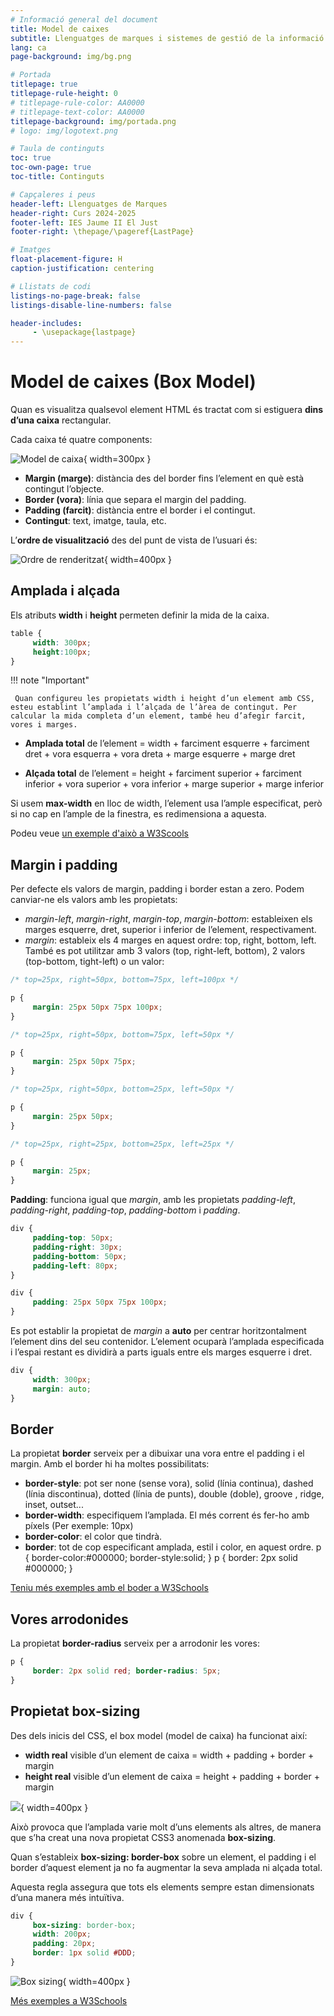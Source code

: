 ```yaml
---
# Informació general del document
title: Model de caixes
subtitle: Llenguatges de marques i sistemes de gestió de la informació (LMSGI)
lang: ca
page-background: img/bg.png

# Portada
titlepage: true
titlepage-rule-height: 0
# titlepage-rule-color: AA0000
# titlepage-text-color: AA0000
titlepage-background: img/portada.png
# logo: img/logotext.png

# Taula de continguts
toc: true
toc-own-page: true
toc-title: Continguts

# Capçaleres i peus
header-left: Llenguatges de Marques
header-right: Curs 2024-2025
footer-left: IES Jaume II El Just
footer-right: \thepage/\pageref{LastPage}

# Imatges
float-placement-figure: H
caption-justification: centering

# Llistats de codi
listings-no-page-break: false
listings-disable-line-numbers: false

header-includes:
     - \usepackage{lastpage}
---
```


# Model de caixes (Box Model)

Quan es visualitza qualsevol element HTML és tractat com si estiguera **dins d’una caixa** rectangular.

Cada caixa té quatre components:

![Model de caixa](img/box.jpg){ width=300px }


* **Margin (marge)**: distància des del border fins l’element en què està contingut l’objecte.
* **Border (vora)**: línia que separa el margin del padding.
* **Padding (farcit)**: distància entre el border i el contingut.
* **Contingut**: text, imatge, taula, etc.

L’**ordre de visualització** des del punt de vista de l’usuari és:

![Ordre de renderitzat](img/ordre.jpg){ width=400px }

## Amplada i alçada

Els atributs **width** i **height** permeten definir la mida de la caixa.

```css
table { 
     width: 300px;
     height:100px;
}
```

!!! note "Important"

     Quan configureu les propietats width i height d’un element amb CSS, esteu establint l’amplada i l’alçada de l’àrea de contingut. Per calcular la mida completa d’un element, també heu d’afegir farcit, vores i marges.

* **Amplada total** de l’element = width + farciment esquerre + farciment dret + vora esquerra + vora dreta + marge esquerre + marge dret

* **Alçada total** de l’element = height + farciment superior + farciment inferior + vora superior + vora inferior + marge superior + marge inferior

Si usem **max-width** en lloc de width, l’element usa l’ample especificat, però si no cap en l’ample de la finestra, es redimensiona a aquesta.

Podeu veue [un exemple d'això a W3Scools](https://www.w3schools.com/css/tryit.asp?filename=trycss_max-width)

## Margin i padding

Per defecte els valors de margin, padding i border estan a zero. Podem canviar-ne els valors amb les propietats:

* *margin-left*, *margin-right*, *margin-top*, *margin-bottom*: estableixen els marges esquerre, dret, superior i inferior de l’element, respectivament.
* *margin*: estableix els 4 marges en aquest ordre: top, right, bottom, left. També es pot utilitzar amb 3 valors (top, right-left, bottom), 2 valors (top-bottom, tight-left) o un valor:

```css
/* top=25px, right=50px, bottom=75px, left=100px */ 

p {
     margin: 25px 50px 75px 100px;
}

/* top=25px, right=50px, bottom=75px, left=50px */ 

p {
     margin: 25px 50px 75px;
}

/* top=25px, right=50px, bottom=25px, left=50px */ 

p {
     margin: 25px 50px;
}

/* top=25px, right=25px, bottom=25px, left=25px */

p {
     margin: 25px;
}
```

**Padding**: funciona igual que *margin*, amb les propietats *padding-left*, *padding-right*, *padding-top*, *padding-bottom* i *padding*.

```css
div {
     padding-top: 50px;
     padding-right: 30px;
     padding-bottom: 50px;
     padding-left: 80px;
}

div {
     padding: 25px 50px 75px 100px;
}
```

Es pot establir la propietat de *margin* a **auto** per centrar horitzontalment l’element dins del seu contenidor. L’element ocuparà l’amplada especificada i l’espai restant es dividirà a parts iguals entre els marges esquerre i dret.

```css
div {
     width: 300px;
     margin: auto;
}
```

## Border

La propietat **border** serveix per a dibuixar una vora entre el padding i el margin. Amb el border hi ha moltes possibilitats:

* **border-style**: pot ser none (sense vora), solid (línia continua), dashed (línia discontinua), dotted (línia de punts), double (doble), groove , ridge, inset, outset...
* **border-width**: especifiquem l’amplada. El més corrent és fer-ho amb píxels (Per exemple: 10px)
* **border-color**: el color que tindrà.
* **border**: tot de cop especificant amplada, estil i color, en aquest ordre. p { border-color:#000000; border-style:solid; } p { border: 2px solid #000000; } 

[Teniu més exemples amb el boder a W3Schools](https://www.w3schools.com/css/css_border.asp)

## Vores arrodonides

La propietat **border-radius** serveix per a arrodonir les vores:

```css
p {
     border: 2px solid red; border-radius: 5px;
}
```

## Propietat box-sizing

Des dels inicis del CSS, el box model (model de caixa) ha funcionat així:

* **width real** visible d’un element de caixa = width + padding + border + margin
* **height real** visible d’un element de caixa = height + padding + border + margin

![](img/box_sizing.jpg){ width=400px }

Això provoca que l’amplada varie molt d’uns elements als altres, de manera que s’ha creat una nova propietat CSS3 anomenada **box-sizing**.

Quan s’estableix **box-sizing: border-box** sobre un element, el padding i el border d’aquest element ja no fa augmentar la seva amplada ni alçada total.

Aquesta regla assegura que tots els elements sempre estan dimensionats d’una manera més intuïtiva. 

```css
div { 
     box-sizing: border-box;
     width: 200px;
     padding: 20px;
     border: 1px solid #DDD;
}
```

![Box sizing](img/sizing.jpg){ width=400px }

[Més exemples a W3Schools](https://www.w3schools.com/cssref/css3_pr_box-sizing.asp)
